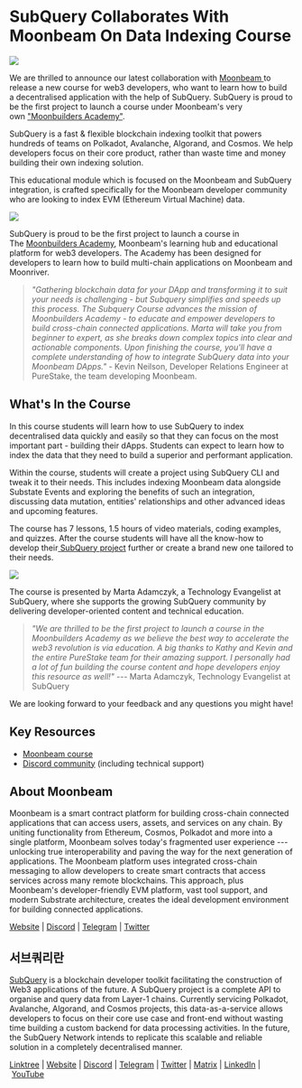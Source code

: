 # SubQuery Collaborates With Moonbeam On Data Indexing Course

![](https://miro.medium.com/max/1400/0*BpBxeyjjiMzJPv2w)

We are thrilled to announce our latest collaboration with [Moonbeam ](https://moonbeam.network/)to release a new course for web3 developers, who want to learn how to build a decentralised application with the help of SubQuery. SubQuery is proud to be the first project to launch a course under Moonbeam's very own ["Moonbuilders Academy"](https://academy.moonbeam.network/p/moonbeam-subquery).

SubQuery is a fast & flexible blockchain indexing toolkit that powers hundreds of teams on Polkadot, Avalanche, Algorand, and Cosmos. We help developers focus on their core product, rather than waste time and money building their own indexing solution.

This educational module which is focused on the Moonbeam and SubQuery integration, is crafted specifically for the Moonbeam developer community who are looking to index EVM (Ethereum Virtual Machine) data.

![](https://miro.medium.com/max/1400/0*HNke8LhhdCYgYJia)

SubQuery is proud to be the first project to launch a course in The [Moonbuilders Academy](https://academy.moonbeam.network/), Moonbeam's learning hub and educational platform for web3 developers. The Academy has been designed for developers to learn how to build multi-chain applications on Moonbeam and Moonriver.

> _"Gathering blockchain data for your DApp and transforming it to suit your needs is challenging - but Subquery simplifies and speeds up this process. The Subquery Course advances the mission of Moonbuilders Academy - to educate and empower developers to build cross-chain connected applications. Marta will take you from beginner to expert, as she breaks down complex topics into clear and actionable components. Upon finishing the course, you'll have a complete understanding of how to integrate SubQuery data into your Moonbeam DApps."_ - Kevin Neilson, Developer Relations Engineer at PureStake, the team developing Moonbeam.

## What's In the Course

In this course students will learn how to use SubQuery to index decentralised data quickly and easily so that they can focus on the most important part - building their dApps. Students can expect to learn how to index the data that they need to build a superior and performant application.

Within the course, students will create a project using SubQuery CLI and tweak it to their needs. This includes indexing Moonbeam data alongside Substate Events and exploring the benefits of such an integration, discussing data mutation, entities' relationships and other advanced ideas and upcoming features.

The course has 7 lessons, 1.5 hours of video materials, coding examples, and quizzes. After the course students will have all the know-how to develop their[ SubQuery project](https://project.subquery.network/login) further or create a brand new one tailored to their needs.

![](https://miro.medium.com/max/1400/0*cF759qSUaGScy9CN)

The course is presented by Marta Adamczyk, a Technology Evangelist at SubQuery, where she supports the growing SubQuery community by delivering developer-oriented content and technical education.

> _"We are thrilled to be the first project to launch a course in the Moonbuilders Academy as we believe the best way to accelerate the web3 revolution is via education. A big thanks to Kathy and Kevin and the entire PureStake team for their amazing support. I personally had a lot of fun building the course content and hope developers enjoy this resource as well!"_ --- Marta Adamczyk, Technology Evangelist at SubQuery

We are looking forward to your feedback and any questions you might have!

## Key Resources

- [Moonbeam course](https://academy.moonbeam.network/p/moonbeam-subquery)
- [Discord community](https://discord.com/invite/subquery) (including technical support)

## About Moonbeam

Moonbeam is a smart contract platform for building cross-chain connected applications that can access users, assets, and services on any chain. By uniting functionality from Ethereum, Cosmos, Polkadot and more into a single platform, Moonbeam solves today's fragmented user experience --- unlocking true interoperability and paving the way for the next generation of applications. The Moonbeam platform uses integrated cross-chain messaging to allow developers to create smart contracts that access services across many remote blockchains. This approach, plus Moonbeam's developer-friendly EVM platform, vast tool support, and modern Substrate architecture, creates the ideal development environment for building connected applications.

[Website](https://moonbeam.network/) | [Discord](https://discord.com/invite/PfpUATX) | [Telegram](https://t.me/Moonbeam_Official) | [Twitter](https://twitter.com/moonbeamnetwork)

## 서브쿼리란

[SubQuery](https://subquery.network/) is a blockchain developer toolkit facilitating the construction of Web3 applications of the future. A SubQuery project is a complete API to organise and query data from Layer-1 chains. Currently servicing Polkadot, Avalanche, Algorand, and Cosmos projects, this data-as-a-service allows developers to focus on their core use case and front-end without wasting time building a custom backend for data processing activities. In the future, the SubQuery Network intends to replicate this scalable and reliable solution in a completely decentralised manner.

​​[Linktree](https://linktr.ee/subquerynetwork) | [Website](https://subquery.network/) | [Discord](https://discord.com/invite/subquery) | [Telegram](https://t.me/subquerynetwork) | [Twitter](https://twitter.com/subquerynetwork) | [Matrix](https://matrix.to/#/#subquery:matrix.org) | [LinkedIn](https://www.linkedin.com/company/subquery) | [YouTube](https://www.youtube.com/c/SubQueryNetwork)
